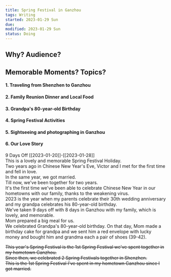 ```yaml
---
title: Spring Festival in Ganzhou
tags: Writing  
started: 2023-01-29 Sun
due: 
modified: 2023-01-29 Sun
status: Doing 
---
```

## Why? Audience?

## Memorable Moments? Topics? 
#### 1. Traveling from Shenzhen to Ganzhou
#### 2. Family Reunion Dinner and Local Food
#### 3. Grandpa's 80-year-old Birthday
#### 4. Spring Festival Activities
#### 5. Sightseeing and photographing in Ganzhou
#### 6. Our Love Story

9 Days Off [[2023-01-20]]-[[2023-01-28]]  
This is a lovely and memorable Spring Festival Holiday.  
Two years ago in Chinese New Year's Eve, Victor and I met for the first time and fell in love.  
In the same year, we got married.  
Till now, we've been together for two years.  
It's the first time we've been able to celebrate Chinese New Year in our hometowns with our family, thanks to the weakening virus.  
2023 is the year when my parents celebrate their 30th wedding anniversary and my grandpa celebrates his 80-year-old birthday.  
We've taken 9 days off with 8 days in Ganzhou with my family, which is lovely, and memorable.  
Mom prepared a big meal for us.  
We celebrated Grandpa's 80-year-old birthday. On that day, Mom made a birthday cake for grandpa and we sent him a red envelope with lucky money and bought him and grandma each a pair of shoes (39-42). 

~~This year's Spring Festival is the 1st Spring Festival we've spent together in my hometown Ganzhou.~~  
~~Since then, we celebrated 2 Spring Festivals together in Shenzhen.~~  
~~This is the 1st Spring Festival I've spent in my hometown Ganzhou since I got married.~~